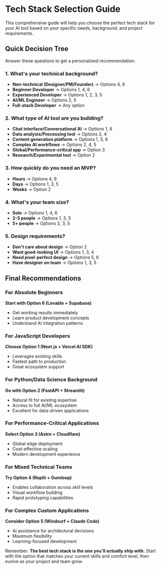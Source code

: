 # Tech Stack Selection Guide

This comprehensive guide will help you choose the perfect tech stack for your AI tool based on your specific needs, background, and project requirements.

## Quick Decision Tree

Answer these questions to get a personalized recommendation:

### 1. What's your technical background?
- **Non-technical (Designer/PM/Founder)** → Options 4, 6
- **Beginner Developer** → Options 1, 4, 6  
- **Experienced Developer** → Options 1, 2, 3, 5
- **AI/ML Engineer** → Options 2, 5
- **Full-stack Developer** → Any option

### 2. What type of AI tool are you building?
- **Chat interface/Conversational AI** → Options 1, 6
- **Data analysis/Processing tool** → Options 2, 4
- **Content generation platform** → Options 1, 3, 6
- **Complex AI workflows** → Options 2, 4, 5
- **Global/Performance-critical app** → Option 3
- **Research/Experimental tool** → Option 2

### 3. How quickly do you need an MVP?
- **Hours** → Options 4, 6
- **Days** → Options 1, 3, 5
- **Weeks** → Option 2

### 4. What's your team size?
- **Solo** → Options 1, 4, 6
- **2-5 people** → Options 1, 3, 5
- **5+ people** → Options 2, 3, 5

### 5. Design requirements?
- **Don't care about design** → Option 2
- **Want good-looking UI** → Options 1, 3, 4
- **Need pixel-perfect design** → Options 5, 6
- **Have designer on team** → Options 1, 3, 5

## Final Recommendations

### For Absolute Beginners
**Start with Option 6 (Lovable + Supabase)**
- Get working results immediately
- Learn product development concepts
- Understand AI integration patterns

### For JavaScript Developers  
**Choose Option 1 (Next.js + Vercel AI SDK)**
- Leverages existing skills
- Fastest path to production
- Great ecosystem support

### For Python/Data Science Background
**Go with Option 2 (FastAPI + Streamlit)**
- Natural fit for existing expertise
- Access to full AI/ML ecosystem
- Excellent for data-driven applications

### For Performance-Critical Applications
**Select Option 3 (Astro + Cloudflare)**
- Global edge deployment
- Cost-effective scaling
- Modern development experience

### For Mixed Technical Teams
**Try Option 4 (Replit + Gumloop)**  
- Enables collaboration across skill levels
- Visual workflow building
- Rapid prototyping capabilities

### For Complex Custom Applications
**Consider Option 5 (Windsurf + Claude Code)**
- AI assistance for architectural decisions
- Maximum flexibility
- Learning-focused development

Remember: **The best tech stack is the one you'll actually ship with.** Start with the option that matches your current skills and comfort level, then evolve as your project and team grow.
